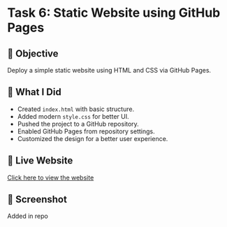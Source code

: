 # Task 6: Static Website using GitHub Pages

## 📝 Objective
Deploy a simple static website using HTML and CSS via GitHub Pages.

## 🔧 What I Did
- Created `index.html` with basic structure.
- Added modern `style.css` for better UI.
- Pushed the project to a GitHub repository.
- Enabled GitHub Pages from repository settings.
- Customized the design for a better user experience.

## 🔗 Live Website
[Click here to view the website](https://madhut115.github.io/task---6/)  

## 📸 Screenshot
Added in repo
